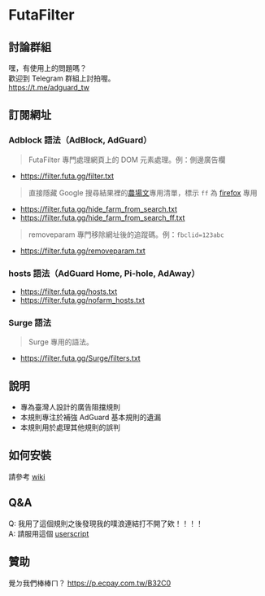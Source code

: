 # FutaFilter

## 討論群組
嘿，有使用上的問題嗎？ \
歡迎到 Telegram 群組上討拍喔。 \
https://t.me/adguard_tw


## 訂閱網址
### Adblock 語法（AdBlock, AdGuard）
> FutaFilter 專門處理網頁上的 DOM 元素處理。例：側邊廣告欄
- <https://filter.futa.gg/filter.txt>
> 直接隱藏 Google 搜尋結果裡的[農場文](https://content-farm-terminator.blogspot.com/2018/12/about-content-farm-terminator.html)專用清單，標示 `ff` 為 [firefox](https://www.mozilla.org/firefox) 專用
- <https://filter.futa.gg/hide_farm_from_search.txt>
- <https://filter.futa.gg/hide_farm_from_search_ff.txt>
> removeparam 專門移除網址後的追蹤碼。例：`fbclid=123abc`
- <https://filter.futa.gg/removeparam.txt>
### hosts 語法（AdGuard Home, Pi-hole, AdAway）
- <https://filter.futa.gg/hosts.txt>
- <https://filter.futa.gg/nofarm_hosts.txt>
### Surge 語法
> Surge 專用的語法。
- <https://filter.futa.gg/Surge/filters.txt>

## 說明

- 專為臺灣人設計的廣告阻擋規則
- 本規則專注於補強 AdGuard 基本規則的遺漏
- 本規則用於處理其他規則的誤判

## 如何安裝
請參考 [wiki](https://github.com/FutaGuard/FutaFilter/wiki)

## Q&A

Q: 我用了這個規則之後發現我的噗浪連結打不開了欸！！！！\
A: 請服用這個 [userscript](https://greasyfork.org/en/scripts/40884-plurk-no-redirector)

## 贊助
覺ㄉ我們棒棒ㄇ？
https://p.ecpay.com.tw/B32C0
